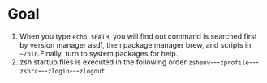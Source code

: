 # Goal
1. When you type `echo $PATH`, you will find out command is searched first by version manager asdf, then package manager brew, and scripts in `~/bin`.Finally, turn to system packages for help.
2. zsh startup files is executed in the following order `zshenv`---`zprofile`---`zshrc`---`zlogin`---`zlogout` 
